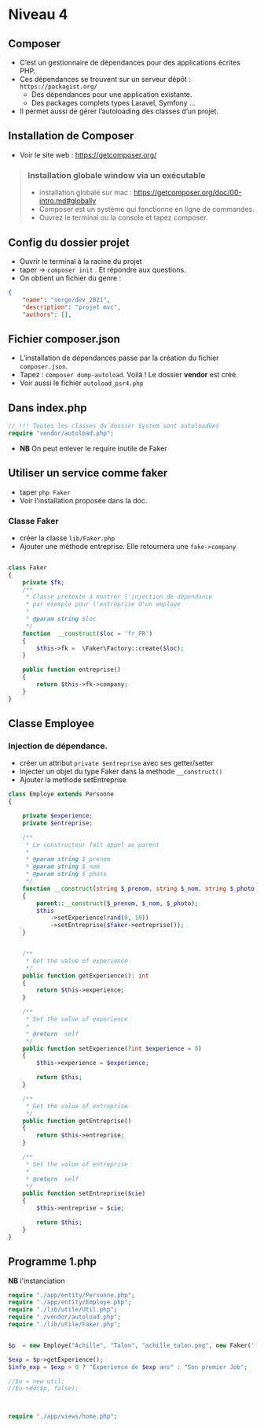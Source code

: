 # Niveau 4
## Composer
- C’est un gestionnaire de dépendances pour des applications écrites PHP. 
- Ces dépendances se trouvent sur un serveur dépôt : `https://packagist.org/`
    - Des dépendances pour une application existante.
    - Des packages complets types Laravel, Symfony …
- Il permet aussi de gérer l’autoloading des classes d’un projet. 
## Installation de Composer
- Voir le site web : https://getcomposer.org/
> ### Installation globale window via un exécutable
> - installation globale sur mac : https://getcomposer.org/doc/00-intro.md#globally
> - Composer est un système qui fonctionne en ligne de commandes. 
> - Ouvrez le terminal ou la console et tapez composer. 	
## Config du dossier projet
- Ouvrir le terminal à la racine du projet
- taper → `composer init` . Et répondre aux questions.
- On obtient un fichier du genre :
```json
{
    "name": "serge/dev_2021",
    "description": "projet mvc",
    "authors": [],
```
## Fichier composer.json
- L’installation de dépendances passe par la création du fichier `composer.json`.
- Tapez : `composer dump-autoload`.  Voilà ! Le dossier __vendor__ est créé. 
- Voir aussi le fichier `autoload_psr4.php`

## Dans index.php
```php
// !!! Toutes les classes du dossier System sont autoloadées
require "vendor/autoload.php";
```
- __NB__ On peut enlever le require inutile de Faker
## Utiliser un service comme faker

- taper `php Faker` 
- Voir l'installation proposée dans la doc.

### Classe Faker
- créer la classe `lib/Faker.php`
- Ajouter une méthode entreprise. Elle retournera une `fake->company`
```php

class Faker
{
    private $fk;
    /**
     * Classe pretexte à montrer l'injection de dépendance
     * par exemple pour l'entreprise d'un employe
     *
     * @param string $loc
     */
    function  __construct($loc = 'fr_FR')
    {
        $this->fk =  \Faker\Factory::create($loc);
    }

    public function entreprise()
    {
        return $this->fk->company;
    }
}

```

## Classe Employee 
### Injection de dépendance.
- créer un attribut `private $entreprise` avec ses getter/setter
- Injecter un objet du type Faker dans la methode `__construct()`
- Ajouter la methode setEntreprise 
```php
class Employe extends Personne
{

    private $experience;
    private $entreprise;

    /**
     * Le constructeur fait appel au parent
     *
     * @param string $_prenom
     * @param string $_nom
     * @param string $_photo
     */
    function __construct(string $_prenom, string $_nom, string $_photo, Faker $faker)
    {
        parent::__construct($_prenom, $_nom, $_photo);
        $this
            ->setExperience(rand(0, 10))
            ->setEntreprise($faker->entreprise());
    }


    /**
     * Get the value of experience
     */
    public function getExperience(): int
    {
        return $this->experience;
    }

    /**
     * Set the value of experience
     *
     * @return  self
     */
    public function setExperience(?int $experience = 0)
    {
        $this->experience = $experience;

        return $this;
    }

    /**
     * Get the value of entreprise
     */
    public function getEntreprise()
    {
        return $this->entreprise;
    }

    /**
     * Set the value of entreprise
     *
     * @return  self
     */
    public function setEntreprise($cie)
    {
        $this->entreprise = $cie;

        return $this;
    }
}

```

## Programme 1.php
__NB__ l'instanciation
```php
require "./app/entity/Personne.php";
require "./app/entity/Employe.php";
require "./lib/utile/Util.php";
require "./vendor/autoload.php";
require "./lib/utile/Faker.php";


$p  = new Employe("Achille", "Talon", "achille_talon.png", new Faker('fr_FR'));

$exp = $p->getExperience();
$info_exp = $exp > 0 ? "Experience de $exp ans" : "Son premier Job";

//$u = new util;
//$u->dd($p, false);



require "./app/views/home.php";
```